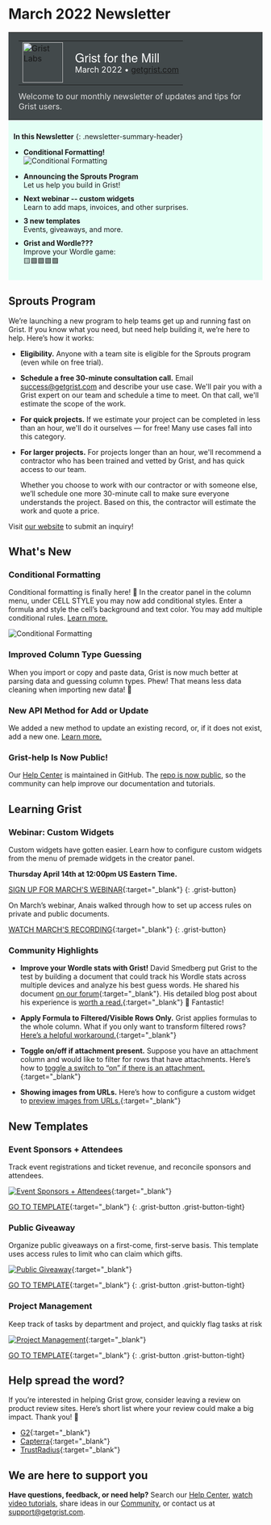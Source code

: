 # March 2022 Newsletter

<style>
  /* restore some poorly overridden defaults */
  .newsletter-header .table {
    background-color: initial;
    border: initial;
  }
  .newsletter-header .table > tbody > tr > td {
    padding: initial;
    border: initial;
    vertical-align: initial;
  }
  .newsletter-header img.header-img {
    padding: initial;
    max-width: initial;
    display: initial;
    padding: initial;
    line-height: initial;
    background-color: initial;
    border: initial;
    border-radius: initial;
    margin: initial;
  }

  /* copy newsletter styles, with a prefix for sufficient specificity */
  .newsletter-header .header {
    border: none;
    padding: 0;
    margin: 0;
  }
  .newsletter-header table > tbody > tr > td.header-image {
    width: 80px;
    padding-right: 16px;
  }
  .newsletter-header table > tbody > tr > td.header-text {
    background-color: #42494B;
    padding: 16px 20px;
  }
  .newsletter-header table.header-top {
    border: none;
    padding: 0;
    margin: 0;
    width: 100%;
  }
  .header-title {
    font-family: Helvetica Neue, Helvetica, Arial, sans-serif;
    font-size: 24px;
    line-height: 28px;
    color: #FFFFFF;
  }
  .header-month {
    color: #FFFFFF;
  }
  .header-welcome {
    margin-top: 12px;
    color: #FFFFFF;
  }
  .newsletter-summary {
    background-color: #e3fff5;
    margin: 0;
    padding: 10px;
  }
  .newsletter-summary-header {
    text-align: center;
    padding-bottom: 10px;
    border-bottom: 1px solid lightgrey;
  }
  .newsletter-summary ul {
    padding-left: 20px;
  }
  .newsletter-summary li {
    margin-bottom: 10px;
  }
  .newsletter-summary li p {
    margin: 0px
  }
</style>
<div class="newsletter-header">
<table class="header" cellpadding="0" cellspacing="0" border="0"><tr>
  <td class="header-text">
    <table class="header-top"><tr>
      <td class="header-image">
        <a href="https://www.getgrist.com">
          <img class="header-img" srcimages/newsletters/grist-labs.png" width="80" height="80" alt="Grist Labs" border="0">
        </a>
      </td>
      <td class="header-top-text">
        <div class="header-title">Grist for the Mill</div>
        <div class="header-month">March 2022
          &#8226; <a href="https://www.getgrist.com/">getgrist.com</a></div>
      </td>
    </tr></table>
    <div class="header-welcome" style="color: #e0e0e0;">
      Welcome to our monthly newsletter of updates and tips for Grist users.
    </div>
  </td>
</tr></table>
</div>

<div class="newsletter-summary row" markdown="1">

**In this Newsletter**
{: .newsletter-summary-header}

<div class="col-md-6" markdown="1">

* **Conditional Formatting!**

    ![Conditional Formatting](images/newsletters/2022-03/conditional-formatting.PNG)

</div>

<div class="col-md-6" markdown="1">

* **Announcing the Sprouts Program**

    Let us help you build in Grist!

* **Next webinar -- custom widgets**

    Learn to add maps, invoices, and other surprises.

* **3 new templates**

    Events, giveaways, and more.

* **Grist and Wordle???**

    Improve your Wordle game: 
    
    🟨🟩🟩🟩🟩

</div>

</div>

## Sprouts Program

We’re launching a new program to help teams get up and running fast on Grist. If you know what you need, but need help building it, we’re here to help. Here’s how it works:


* **Eligibility.** Anyone with a team site is eligible for the Sprouts program (even while on free trial).
* **Schedule a free 30-minute consultation call.** Email <success@getgrist.com> and describe your use case. We'll pair you with a Grist expert on our team and schedule a time to meet. On that call, we'll estimate the scope of the work.
* **For quick projects.** If we estimate your project can be completed in less than an hour, we'll do it ourselves — for free! Many use cases fall into this category.
* **For larger projects.** For projects longer than an hour, we'll recommend a contractor who has been trained and vetted by Grist, and has quick access to our team.

  Whether you choose to work with our contractor or with someone else, we’ll schedule one more 30-minute call to make sure everyone understands the project. Based on this, the contractor will estimate the work and quote a price.

Visit [our website](https://www.getgrist.com/sprouts-program/) to submit an inquiry! 

## What's New

### Conditional Formatting

Conditional formatting is finally here! 🎊 In the creator panel in the column menu, under CELL STYLE you may now add conditional styles. Enter a formula and style the cell’s background and text color. You may add multiple conditional rules. [Learn more.](../en/conditional-formatting.md)

![Conditional Formatting](images/newsletters/2022-03/conditional-formatting2.png)

### Improved Column Type Guessing

When you import or copy and paste data, Grist is now much better at parsing data and guessing column types. Phew! That means less data cleaning when importing new data! 🎉

### New API Method for Add or Update

We added a new method to update an existing record, or, if it does not exist, add a new one. [Learn more.](https://support.getgrist.com/api/#tag/records/paths/~1docs~1{docId}~1tables~1{tableId}~1records/put)

### Grist-help Is Now Public!

Our [Help Center](../en/index.md) is maintained in GitHub. The [repo is now public](https://github.com/gristlabs/grist-help), so the community can help improve our documentation and tutorials. 

## Learning Grist

### Webinar: Custom Widgets

Custom widgets have gotten easier. Learn how to configure custom widgets from the menu of premade widgets in the creator panel.

**Thursday April 14th at 12:00pm US Eastern Time.**

[SIGN UP FOR MARCH'S WEBINAR](https://www.getgrist.com/learn-grist-webinar/){:target="\_blank"}
{: .grist-button}

On March’s webinar, Anais walked through how to set up access rules on private and public documents.

[WATCH MARCH'S RECORDING](https://www.youtube.com/watch?v=chDCNUHqi6w){:target="\_blank"}
{: .grist-button}

### Community Highlights

* **Improve your Wordle stats with Grist!** David Smedberg put Grist to the test by building a document that could track his Wordle stats across multiple devices and analyze his best guess words. He shared his document [on our forum](https://community.getgrist.com/t/learning-more-about-grist-using-wordle/){:target="\_blank"}. His detailed blog post about his experience is [worth a read.](https://davidsmedberg.me/posts/?id=6){:target="\_blank"} 🤩 Fantastic!

* **Apply Formula to Filtered/Visible Rows Only.** Grist applies formulas to the whole column. What if you only want to transform filtered rows? [Here’s a helpful workaround.](https://community.getgrist.com/t/apply-formula-to-filtered-visible-rows-only/){:target="\_blank"}

* **Toggle on/off if attachment present.** Suppose you have an attachment column and would like to filter for rows that have attachments. Here’s how to [toggle a switch to “on” if there is an attachment.](https://community.getgrist.com/t/formulas-based-on-absence-presence-of-attachment/){:target="\_blank"}

* **Showing images from URLs.** Here’s how to configure a custom widget to [preview images from URLs.](https://community.getgrist.com/t/showing-images-from-urls/){:target="\_blank"}

## New Templates

### Event Sponsors + Attendees

Track event registrations and ticket revenue, and reconcile sponsors and attendees.

[![Event Sponsors + Attendees](images/newsletters/2022-03/events.png)](https://templates.getgrist.com/o6xzja7Pueei/Event-Sponsors-Attendees/){:target="\_blank"}

[GO TO TEMPLATE](https://templates.getgrist.com/o6xzja7Pueei/Event-Sponsors-Attendees/){:target="\_blank"}
{: .grist-button .grist-button-tight}

### Public Giveaway

Organize public giveaways on a first-come, first-serve basis. This template uses access rules to limit who can claim which gifts.

[![Public Giveaway](images/newsletters/2022-03/public-giveaway.png)](https://templates.getgrist.com/vP7WpQp89hLi/Public-Giveaway/){:target="\_blank"}

[GO TO TEMPLATE](https://templates.getgrist.com/vP7WpQp89hLi/Public-Giveaway/){:target="\_blank"}
{: .grist-button .grist-button-tight}

### Project Management

Keep track of tasks by department and project, and quickly flag tasks at risk

[![Project Management](images/newsletters/2022-03/project-management.png)](https://templates.getgrist.com/hifkng53AxyQ/Project-Management){:target="\_blank"}

[GO TO TEMPLATE](https://templates.getgrist.com/hifkng53AxyQ/Project-Management){:target="\_blank"}
{: .grist-button .grist-button-tight}

## Help spread the word?
If you’re interested in helping Grist grow, consider leaving a review on product review sites. Here’s  short list where your review could make a big impact. Thank you! 🙏


* [G2](https://www.g2.com/products/grist/){:target="\_blank"}
* [Capterra](https://www.capterra.com/p/232821/Grist/){:target="\_blank"}
* [TrustRadius](https://www.trustradius.com/products/grist/){:target="\_blank"}

## We are here to support you

**Have questions, feedback, or need help?** Search our [Help Center](../en/index.md), [watch video
tutorials](https://www.youtube.com/channel/UCx0ioQrrC-bIrkmZ7ZULr0g/playlists), share ideas in our
[Community](https://community.getgrist.com), or contact us at <support@getgrist.com>.
